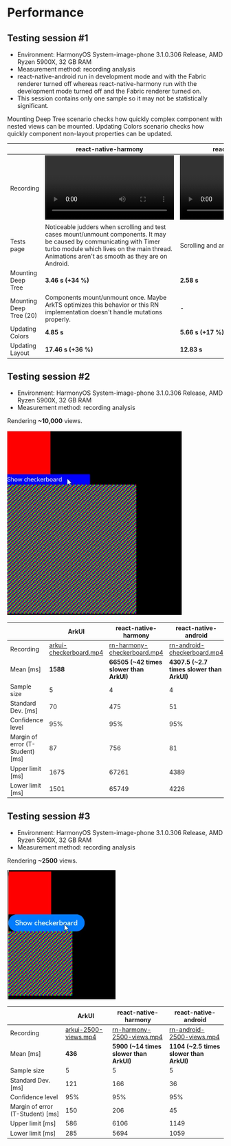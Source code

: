 # Performance

## Testing session #1

- Environment: HarmonyOS System-image-phone 3.1.0.306 Release, AMD Ryzen 5900X, 32 GB RAM
- Measurement method: recording analysis
- react-native-android run in development mode and with the Fabric renderer turned off whereas react-native-harmony run with the development mode turned off and the Fabric renderer turned on.
- This session contains only one sample so it may not be statistically significant. 

Mounting Deep Tree scenario checks how quickly complex component with nested views can be mounted. Updating Colors scenario checks how quickly component non-layout properties can be updated.

|                         | react-native-harmony                                                                                                                                                                                                     | react-native-android                 |
| ----------------------- | ------------------------------------------------------------------------------------------------------------------------------------------------------------------------------------------------------------------------ | ------------------------------------ |
| Recording               | ![](./rn-harmony.mp4)                                                                                                                                                                                                    | ![](./rn-android.mp4)                |
| Tests page              | Noticeable judders when scrolling and test cases mount/unmount components. It may be caused by communicating with Timer turbo module which lives on the main thread. Animations aren't as smooth as they are on Android. | Scrolling and animations are smooth. |
| Mounting Deep Tree      | **3.46 s (+34 %)**                                                                                                                                                                                                       | **2.58 s**                           |
| Mounting Deep Tree (20) | Components mount/unmount once. Maybe ArkTS optimizes this behavior or this RN implementation doesn't handle mutations properly.                                                                                          | -                                    |
| Updating Colors         | **4.85 s**                                                                                                                                                                                                               | **5.66 s (+17 %)**                   |
| Updating Layout         | **17.46 s (+36 %)**                                                                                                                                                                                                      | **12.83 s**                          |

## Testing session #2


- Environment: HarmonyOS System-image-phone 3.1.0.306 Release, AMD Ryzen 5900X, 32 GB RAM
- Measurement method: recording analysis

Rendering **~10,000** views.

![](./checkerboard-example-preview.png)


|                                  | ArkUI                                                                                                   | react-native-harmony                                                                                              | react-native-android                                                                                              |
| -------------------------------- | ------------------------------------------------------------------------------------------------------- | ----------------------------------------------------------------------------------------------------------------- | ----------------------------------------------------------------------------------------------------------------- |
| Recording                        | [arkui-checkerboard.mp4](https://gl.swmansion.com/rnoh/file-storage/-/blob/main/arkui-checkerboard.mp4) | [rn-harmony-checkerboard.mp4](https://gl.swmansion.com/rnoh/file-storage/-/blob/main/rn-harmony-checkerboard.mp4) | [rn-android-checkerboard.mp4](https://gl.swmansion.com/rnoh/file-storage/-/blob/main/rn-android-checkerboard.mp4) |
| Mean [ms]                        | **1588**                                                                                                | **66505 (~42 times slower than ArkUI)**                                                                           | **4307.5 (~2.7 times slower than ArkUI)**                                                                         |
| Sample size                      | 5                                                                                                       | 4                                                                                                                 | 4                                                                                                                 |
| Standard Dev. [ms]               | 70                                                                                                      | 475                                                                                                               | 51                                                                                                                |
| Confidence level                 | 95%                                                                                                     | 95%                                                                                                               | 95%                                                                                                               |
| Margin of error (T-Student) [ms] | 87                                                                                                      | 756                                                                                                               | 81                                                                                                                |
| Upper limit [ms]                 | 1675                                                                                                    | 67261                                                                                                             | 4389                                                                                                              |
| Lower limit [ms]                 | 1501                                                                                                    | 65749                                                                                                             | 4226                                                                                                              |

## Testing session #3

- Environment: HarmonyOS System-image-phone 3.1.0.306 Release, AMD Ryzen 5900X, 32 GB RAM
- Measurement method: recording analysis

Rendering **~2500** views.

![](./2500-views.png)

|                                  | ArkUI                                                                                               | react-native-harmony                                                                                          | react-native-android                                                                                          |
| -------------------------------- | --------------------------------------------------------------------------------------------------- | ------------------------------------------------------------------------------------------------------------- | ------------------------------------------------------------------------------------------------------------- |
| Recording                        | [arkui-2500-views.mp4](https://gl.swmansion.com/rnoh/file-storage/-/blob/main/arkui-2500-views.mp4) | [rn-harmony-2500-views.mp4](https://gl.swmansion.com/rnoh/file-storage/-/blob/main/rn-harmony-2500-views.mp4) | [rn-android-2500-views.mp4](https://gl.swmansion.com/rnoh/file-storage/-/blob/main/rn-android-2500-views.mp4) |
| Mean [ms]                        | **436**                                                                                             | **5900 (~14 times slower than ArkUI)**                                                                        | **1104  (~2.5 times slower than ArkUI)**                                                                      |
| Sample size                      | 5                                                                                                   | 5                                                                                                             | 5                                                                                                             |
| Standard Dev. [ms]               | 121                                                                                                 | 166                                                                                                           | 36                                                                                                            |
| Confidence level                 | 95%                                                                                                 | 95%                                                                                                           | 95%                                                                                                           |
| Margin of error (T-Student) [ms] | 150                                                                                                 | 206                                                                                                           | 45                                                                                                            |
| Upper limit [ms]                 | 586                                                                                                 | 6106                                                                                                          | 1149                                                                                                          |
| Lower limit [ms]                 | 285                                                                                                 | 5694                                                                                                          | 1059                                                                                                          |